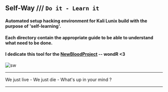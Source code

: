 ## Self-Way  /// ``Do it - Learn it``

#### Automated setup hacking environment for Kali Lunix build with the purpose of 'self-learning'.

#### Each directory contain the appropriate guide to be able to understand what need to be done.

#### I dedicate this tool for the [NewBloodProject](https://twitter.com/NewBloodProject?s=20&t=ewLDaon99QR9BW4M_FxCUQ) -- wondR <3
  
![sw](https://user-images.githubusercontent.com/64184513/179380057-1add14f2-718e-4a25-a5bf-db485186dba7.jpg)


----------------------------------------

We just live - We just die - What's up in your mind ?

----------------------------------------
